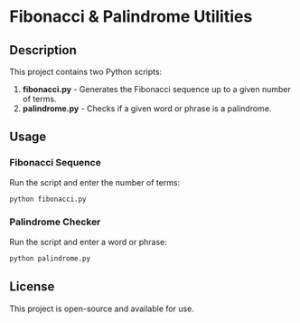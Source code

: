 # Fibonacci & Palindrome Utilities

## Description
This project contains two Python scripts:
1. **fibonacci.py** - Generates the Fibonacci sequence up to a given number of terms.
2. **palindrome.py** - Checks if a given word or phrase is a palindrome.

## Usage

### Fibonacci Sequence
Run the script and enter the number of terms:
```sh
python fibonacci.py
```

### Palindrome Checker
Run the script and enter a word or phrase:
```sh
python palindrome.py
```

## License
This project is open-source and available for use.

